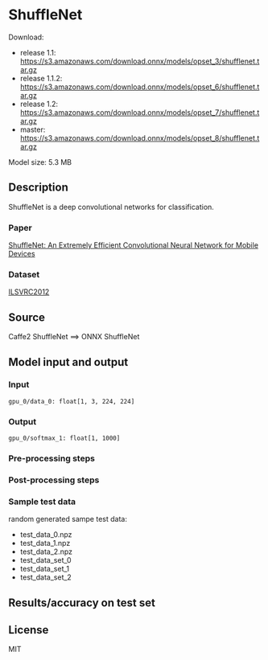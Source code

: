 # ShuffleNet

Download:
- release 1.1: https://s3.amazonaws.com/download.onnx/models/opset_3/shufflenet.tar.gz
- release 1.1.2: https://s3.amazonaws.com/download.onnx/models/opset_6/shufflenet.tar.gz
- release 1.2: https://s3.amazonaws.com/download.onnx/models/opset_7/shufflenet.tar.gz
- master: https://s3.amazonaws.com/download.onnx/models/opset_8/shufflenet.tar.gz

Model size: 5.3 MB

## Description
ShuffleNet is a deep convolutional networks for classification.

### Paper
[ShuffleNet: An Extremely Efficient Convolutional Neural Network for Mobile Devices](https://arxiv.org/abs/1707.01083)

### Dataset
[ILSVRC2012](http://www.image-net.org/challenges/LSVRC/2012/)

## Source
Caffe2 ShuffleNet ==> ONNX ShuffleNet

## Model input and output
### Input
```
gpu_0/data_0: float[1, 3, 224, 224]
```
### Output
```
gpu_0/softmax_1: float[1, 1000]
```
### Pre-processing steps
### Post-processing steps
### Sample test data
random generated sampe test data:
- test_data_0.npz
- test_data_1.npz
- test_data_2.npz
- test_data_set_0
- test_data_set_1
- test_data_set_2

## Results/accuracy on test set

## License
MIT
